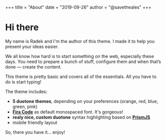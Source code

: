 +++
title = "About"
date = "2019-09-26"
author = "@savetheales"
+++

# Hi there

My name is Radek and I'm the author of this theme. I made it to help you present your ideas easier.

We all know how hard is to start something on the web, especially these days. You need to prepare a bunch of stuff, configure them and when that’s done — create the content.

This theme is pretty basic and covers all of the essentials. All you have to do is start typing!

The theme includes:

- **5 duotone themes**, depending on your preferences (orange, red, blue, green, pink)
- [**Fira Code**](https://github.com/tonsky/FiraCode) as default monospaced font. It's gorgeous!
- **realy nice, custom duotone** syntax highlighting based on [**PrismJS**](https://prismjs.com)
- mobile friendly layout

So, there you have it... enjoy!
